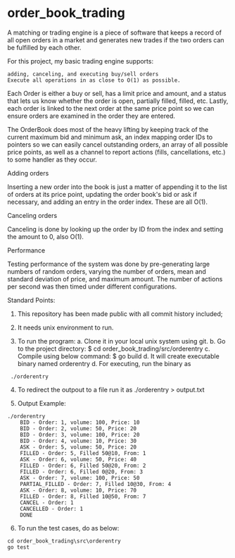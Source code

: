 # order_book_trading
A matching or trading engine is a piece of software that keeps a record of all open orders in a market and generates new trades if the two orders can be fulfilled by each other.

For this project, my basic trading engine supports:

    adding, canceling, and executing buy/sell orders
    Execute all operations in as close to O(1) as possible.
    
Each Order is either a buy or sell, has a limit price and amount, and a status that lets us know whether the order is open, partially filled, filled, etc. 
Lastly, each order is linked to the next order at the same price point so we can ensure orders are examined in the order they are entered.

The OrderBook does most of the heavy lifting by keeping track of the current maximum bid and minimum ask, an index mapping order IDs to pointers so we can easily cancel outstanding orders, an array of all possible price points, as well as a channel to report actions (fills, cancellations, etc.) to some handler as they occur.

Adding orders

Inserting a new order into the book is just a matter of appending it to the list of orders at its price point, updating the order book's bid or ask if necessary, and adding an entry in the order index. These are all O(1).

Canceling orders

Canceling is done by looking up the order by ID from the index and setting the amount to 0, also O(1). 

Performance

Testing performance of the system was done by pre-generating large numbers of random orders, varying the number of orders, mean and standard deviation of price, and maximum amount. The number of actions per second was then timed under different configurations.

Standard Points:

   1. This repository has been made public with all commit history included;

   2. It needs unix environment to run.
    
   3. To run the program: a. Clone it in your local unix system using git. b. Go to the project directory: $ cd        order_book_trading/src/orderentry c. Compile using below command: $ go build d. It will create executable binary named orderentry d. For executing, run the binary as  

     ./orderentry
    
   4. To redirect the outpout to a file run it as ./orderentry > output.txt
    
   5. Output Example:
   
    ./orderentry
        BID - Order: 1, volume: 100, Price: 10
        BID - Order: 2, volume: 50, Price: 20
        BID - Order: 3, volume: 100, Price: 20
        BID - Order: 4, volume: 10, Price: 30
        ASK - Order: 5, volume: 50, Price: 20
        FILLED - Order: 5, Filled 50@10, From: 1
        ASK - Order: 6, volume: 50, Price: 40
        FILLED - Order: 6, Filled 50@20, From: 2
        FILLED - Order: 6, Filled 0@20, From: 3
        ASK - Order: 7, volume: 100, Price: 50
        PARTIAL_FILLED - Order: 7, Filled 10@30, From: 4
        ASK - Order: 8, volume: 10, Price: 70
        FILLED - Order: 8, Filled 10@50, From: 7
        CANCEL - Order: 1
        CANCELLED - Order: 1
        DONE
        
   6. To run the test cases, do as below:
    
    cd order_book_trading\src\orderentry
    go test


